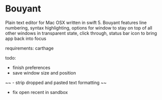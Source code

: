 # Bouyant
Plain text editor for Mac OSX written in swift 5. Bouyant features line numbering, syntax highlighting, options for window to stay on top of all other windows in transparent state, click through, status bar icon to bring app back into focus

requirements: carthage

todo:

- finish preferences
- save window size and position

~~ - strip dropped and pasted text formatting ~~
- fix open recent in sandbox
